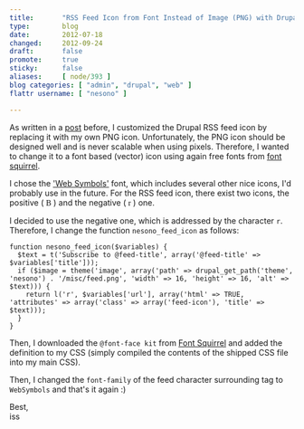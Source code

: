 ```yaml
---
title:       "RSS Feed Icon from Font Instead of Image (PNG) with Drupal 7"
type:        blog
date:        2012-07-18
changed:     2012-09-24
draft:       false
promote:     true
sticky:      false
aliases:     [ node/393 ]
blog categories: [ "admin", "drupal", "web" ]
flattr username: [ "nesono" ]

---
```


<!--more-->
As written in a [post][1] before, I customized the Drupal RSS feed icon by replacing it with my own PNG icon.
Unfortunately, the PNG icon should be designed well and is never scalable when using pixels.
Therefore, I wanted to change it to a font based (vector) icon using again free fonts from [font squirrel][2].
<!--break-->

I chose the ['Web Symbols'][3] font, which includes several other nice icons, I'd probably use in the future.
For the RSS feed icon, there exist two icons, the positive
(&nbsp;<span style="font-family: WebSymbols">B</span>&nbsp;)
and the negative
(&nbsp;<span style="font-family: WebSymbols">r</span>&nbsp;)
one.

I decided to use the negative one, which is addressed by the character `r`.
Therefore, I change the function `nesono_feed_icon` as follows:

    function nesono_feed_icon($variables) {
      $text = t('Subscribe to @feed-title', array('@feed-title' => $variables['title']));
      if ($image = theme('image', array('path' => drupal_get_path('theme', 'nesono') . '/misc/feed.png', 'width' => 16, 'height' => 16, 'alt' => $text))) {
        return l('r', $variables['url'], array('html' => TRUE, 'attributes' => array('class' => array('feed-icon'), 'title' => $text)));
      }
    }

Then, I downloaded the `@font-face kit` from [Font Squirrel][3] and added the definition to my CSS (simply compiled the contents of the shipped CSS file into my main CSS).

Then, I changed the `font-family` of the feed character surrounding tag to `WebSymbols` and that's it again :)

Best,  
iss

[1]: /node/387 "Previous Blog Post"
[2]: http://www.fontsquirrel.com/ "Font Squirrel"
[3]: http://www.fontsquirrel.com/fonts/web-symbols "Web Symbols Font"
